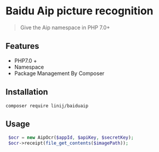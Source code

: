 # Baidu Aip picture recognition

> Give the Aip namespace in PHP 7.0+ 

## Features

- PHP7.0 + 
- Namespace
- Package Management By Composer

## Installation

`composer require linij/baiduaip`

## Usage

```php
 $ocr = new AipOcr($appId, $apiKey, $secretKey);
 $ocr->receipt(file_get_contents($imagePath));
```
